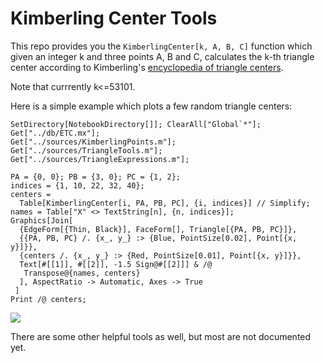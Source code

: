 # Kimberling Center Tools

This repo provides you the `KimberlingCenter[k, A, B, C]` function which given an integer k and three points A, B and C, calculates the k-th triangle center according to Kimberling's [encyclopedia of triangle centers](https://faculty.evansville.edu/ck6/encyclopedia/etc.html).

Note that currrently k<=53101.

Here is a simple example which plots a few random triangle centers:
```
SetDirectory[NotebookDirectory[]]; ClearAll["Global`*"];
Get["../db/ETC.mx"];
Get["../sources/KimberlingPoints.m"];
Get["../sources/TriangleTools.m"];
Get["../sources/TriangleExpressions.m"];

PA = {0, 0}; PB = {3, 0}; PC = {1, 2};
indices = {1, 10, 22, 32, 40};
centers = 
  Table[KimberlingCenter[i, PA, PB, PC], {i, indices}] // Simplify;
names = Table["X" <> TextString[n], {n, indices}];
Graphics[Join[
  {EdgeForm[{Thin, Black}], FaceForm[], Triangle[{PA, PB, PC}]},
  {{PA, PB, PC} /. {x_, y_} :> {Blue, PointSize[0.02], Point[{x, y}]}},
  {centers /. {x_, y_} :> {Red, PointSize[0.01], Point[{x, y}]}},
  Text[#[[1]], #[[2]], -1.5 Sign@#[[2]]] & /@ 
   Transpose@{names, centers}
  ], AspectRatio -> Automatic, Axes -> True
 ]
Print /@ centers;
```
![](https://i.postimg.cc/WzQSTTw3/etc.png)

There are some other helpful tools as well, but most are not documented yet.
